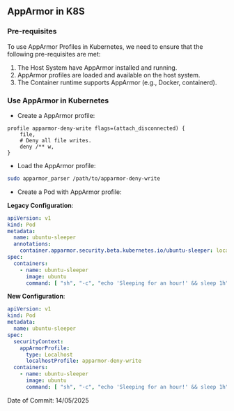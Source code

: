 ## AppArmor in K8S

### Pre-requisites

To use AppArmor Profiles in Kubernetes, we need to ensure that the following pre-requisites are met:

1. The Host System have AppArmor installed and running.
2. AppArmor profiles are loaded and available on the host system.
3. The Container runtime supports AppArmor (e.g., Docker, containerd).

### Use AppArmor in Kubernetes

- Create a AppArmor profile:
```
profile apparmor-deny-write flags=(attach_disconnected) {
    file,
    # Deny all file writes.
    deny /** w,
}
```
- Load the AppArmor profile:
```bash
sudo apparmor_parser /path/to/apparmor-deny-write
```
- Create a Pod with AppArmor profile:

**Legacy Configuration**:
```yaml
apiVersion: v1
kind: Pod
metadata:
  name: ubuntu-sleeper
  annotations:
    container.apparmor.security.beta.kubernetes.io/ubuntu-sleeper: localhost/apparmor-deny-write
spec:
  containers:
    - name: ubuntu-sleeper
      image: ubuntu
      command: [ "sh", "-c", "echo 'Sleeping for an hour!' && sleep 1h" ]
```

**New Configuration**:
```yaml
apiVersion: v1
kind: Pod
metadata:
  name: ubuntu-sleeper
spec:
  securityContext:
    appArmorProfile:
      type: Localhost
      localhostProfile: apparmor-deny-write
  containers:
    - name: ubuntu-sleeper
      image: ubuntu
      command: [ "sh", "-c", "echo 'Sleeping for an hour!' && sleep 1h" ]
```

Date of Commit: 14/05/2025